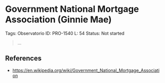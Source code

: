 # Government National Mortgage Association  (Ginnie Mae)

Tags: Observatorio
ID: PRO-1540
L: 54
Status: Not started

> …
> 

## References

- https://en.wikipedia.org/wiki/Government_National_Mortgage_Association